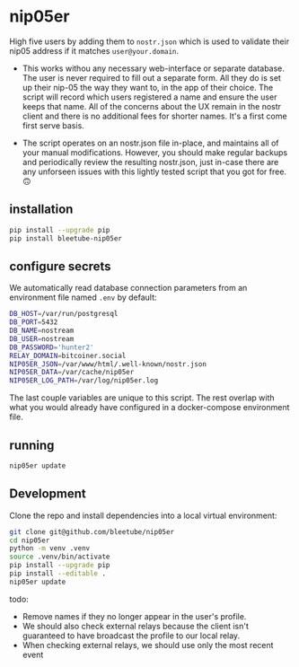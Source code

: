 # nip05er

High five users by adding them to `nostr.json` which is used to validate their nip05 address if it matches `user@your.domain`.

* This works withou any necessary web-interface or separate database. The user is never required to fill out a separate form. All they do is set up their nip-05 the way they want to, in the app of their choice. The script will record which users registered a name and ensure the user keeps that name. All of the concerns about the UX remain in the nostr client and there is no additional fees for shorter names. It's a first come first serve basis.

* The script operates on an nostr.json file in-place, and maintains all of your manual modifications. However, you should make regular backups and periodically review the resulting nostr.json, just in-case there are any unforseen issues with this lightly tested script that you got for free. 🙃

## installation

```bash
pip install --upgrade pip
pip install bleetube-nip05er
```

## configure secrets

We automatically read database connection parameters from an environment file named `.env` by default:

```bash
DB_HOST=/var/run/postgresql
DB_PORT=5432
DB_NAME=nostream
DB_USER=nostream
DB_PASSWORD='hunter2'
RELAY_DOMAIN=bitcoiner.social
NIP05ER_JSON=/var/www/html/.well-known/nostr.json
NIP05ER_DATA=/var/cache/nip05er
NIP05ER_LOG_PATH=/var/log/nip05er.log
```

The last couple variables are unique to this script. The rest overlap with what you would already have configured in a docker-compose environment file.

## running

```bash
nip05er update
```

## Development

Clone the repo and install dependencies into a local virtual environment:

```bash
git clone git@github.com/bleetube/nip05er
cd nip05er
python -m venv .venv
source .venv/bin/activate
pip install --upgrade pip
pip install --editable .
nip05er update
```

todo:

- Remove names if they no longer appear in the user's profile.
- We should also check external relays because the client isn't guaranteed to have broadcast the profile to our local relay.
- When checking external relays, we should use only the most recent event
